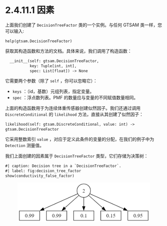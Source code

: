 # 2.4.11.1 因素

上面我们创建了 `DecisionTreeFactor` 类的一个实例。与任何 GTSAM 类一样，您可以输入:

```
help(gtsam.DecisionTreeFactor)
```

获取其构造函数和方法的文档。具体来说，我们调用了构造函数：

```
  __init__(self: gtsam.DecisionTreeFactor, 
           key: Tuple[int, int], 
           spec: List[float]) -> None
```

它需要两个参数（除了 `self` ，你可以忽略它）：

* `keys` ：（id，基数）元组列表，指定变量。
* `spec` ：浮点数列表。PMF 的数量应与变量的不同赋值数量相同。

上面的构造函数用于为连续体重传感器创建似然因子。我们还通过调用 `DiscreteConditional` 的 `likelihood` 方法，直接从其创建了似然因子：

```
likelihood(self: gtsam.DiscreteConditional, value: int) -> gtsam.DecisionTreeFactor
```

它采用整数索引 `value` ，对应于定义此条件的变量的分配，在我们的例子中为 `Detection` 测量值。

我们上面创建的因素属于 `DecisionTreeFactor` 类型，它们存储为决策树：

```
#| caption: Decision tree in a `DecisionTreeFactor`.
#| label: fig:decision_tree_factor
show(conductivity_false_factor)
```

<figure><img src="../../../.gitbook/assets/image (2) (1).png" alt=""><figcaption></figcaption></figure>
